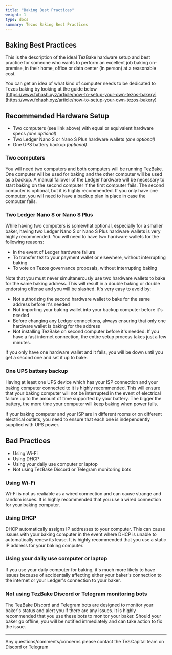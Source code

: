 ```yaml
---
title: "Baking Best Practices"
weight: 1
type: docs
summary: Tezos Baking Best Practices
---
```


## Baking Best Practices
This is the description of the ideal TezBake hardware setup and best practice for someone who wants to perform an excellent job baking on-premise, in their home, office or data center (in person) at a reasonable cost.

You can get an idea of what kind of computer needs to be dedicated to Tezos baking by looking at the guide below
[https://www.fxhash.xyz/article/how-to-setup-your-own-tezos-bakery](https://www.fxhash.xyz/article/how-to-setup-your-own-tezos-bakery)


## Recommended Hardware Setup
* Two computers (see link above) with equal or equivalent hardware specs *(one optional)*
* Two Ledger Nano S or Nano S Plus hardware wallets *(one optional)*
* One UPS battery backup *(optional)*

### Two computers
You will need two computers and both computers will be running TezBake. One computer will be used for baking and the other computer will be used as a backup. A manual failover of the Ledger hardware will be necessary to start baking on the second computer if the first computer fails. The second computer is optional, but it is highly recommended. If you only have one computer, you will need to have a backup plan in place in case the computer fails.

### Two Ledger Nano S or Nano S Plus
While having two computers is somewhat optional, especially for a smaller baker, having two Ledger Nano S or Nano S Plus hardware wallets is very highly recommended. You will need to have two hardware wallets for the following reasons:
* In the event of Ledger hardware failure
* To transfer tez to your payment wallet or elsewhere, without interrupting baking
* To vote on Tezos governance proposals, without interrupting baking

Note that you must never simultanerously use two hardware wallets to bake for the same baking address. This will result in a double baking or double endorsing offense and you will be slashed. It's very easy to avoid by:
* Not authorizing the second hardware wallet to bake for the same address before it's needed
* Not importing your baking wallet into your backup computer before it's needed
* Before changing any Ledger connections, always ensuring that only one hardware wallet is baking for the address
* Not installing TezBake on second computer before it's needed. If you have a fast internet connection, the entire setup process takes just a few minutes.

If you only have one hardware wallet and it fails, you will be down until you get a second one and set it up to bake.

### One UPS battery backup
Having at least one UPS device which has your ISP connection and your baking computer connected to it is highly recommended. This will ensure that your baking computer will not be interrupted in the event of electrical failure up to the amount of time supported by your battery.  The bigger the battery, the more time your computer will keep baking when power fails.

If your baking computer and your ISP are in different rooms or on different electrical outlets, you need to ensure that each one is independently supplied with UPS power.

## Bad Practices
* Using Wi-Fi
* Using DHCP
* Using your daily use computer or laptop
* Not using TezBake Discord or Telegram monitoring bots

### Using Wi-Fi
Wi-Fi is not as realiable as a wired connection and can cause strange and random issues. It is highly recommended that you use a wired connection for your baking computer.

### Using DHCP
DHCP automatically assigns IP addresses to your computer. This can cause issues with your baking computer in the event where DHCP is unable to automatically renew its lease. It is highly recommended that you use a static IP address for your baking computer.

### Using your daily use computer or laptop
If you use your daily computer for baking, it's much more likely to have issues because of accidentally affecting either your baker's connection to the internet or your Ledger's connection to your baker.

### Not using TezBake Discord or Telegram monitoring bots
The TezBake Discord and Telegram bots are designed to monitor your baker's status and alert you if there are any issues. It is highly recommended that you use these bots to monitor your baker. Should your baker go offline, you will be notified immediately and can take action to fix the issue.

---

Any questions/comments/concerns please contact the Tez.Capital team on
[Discord](https://discord.gg/vykxNSnvQY) or [Telegram](https://t.me/bakebuddy) 